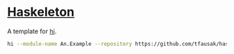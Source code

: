 # [Haskeleton][]

A template for [hi][].

``` sh
hi --module-name An.Example --repository https://github.com/tfausak/haskeleton.git
```

[haskeleton]: https://github.com/tfausak/haskeleton
[hi]: https://github.com/fujimura/hi
